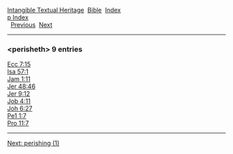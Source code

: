 [Intangible Textual Heritage](../../index)  [Bible](../index) 
[Index](index)   
[p Index](_p_)  
  [Previous](c08413)  [Next](c08415) 

------------------------------------------------------------------------

### &lt;perisheth&gt; 9 entries

[Ecc 7:15](../kjv/ecc007.htm#015)  
[Isa 57:1](../kjv/isa057.htm#001)  
[Jam 1:11](../kjv/jam001.htm#011)  
[Jer 48:46](../kjv/jer048.htm#046)  
[Jer 9:12](../kjv/jer009.htm#012)  
[Job 4:11](../kjv/job004.htm#011)  
[Joh 6:27](../kjv/joh006.htm#027)  
[Pe1 1:7](../kjv/pe1001.htm#007)  
[Pro 11:7](../kjv/pro011.htm#007)  

------------------------------------------------------------------------

[Next: perishing (1)](c08415)
